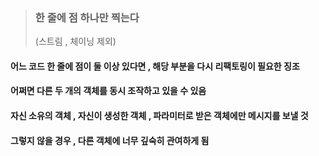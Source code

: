 > ### __한 줄에 점 하나만 찍는다__
> (스트림 , 체이닝 제외)



#### 어느 코드 한 줄에 점이 둘 이상 있다면 , 해당 부분을 다시 리팩토링이 필요한 징조
#### 어쩌면 다른 두 개의 객체를 동시 조작하고 있을 수 있음
#### 자신 소유의 객체 , 자신이 생성한 객체 , 파라미터로 받은 객체에만 메시지를 보낼 것 
#### 그렇지 않을 경우 , 다른 객체에 너무 깊숙히 관여하게 됨

